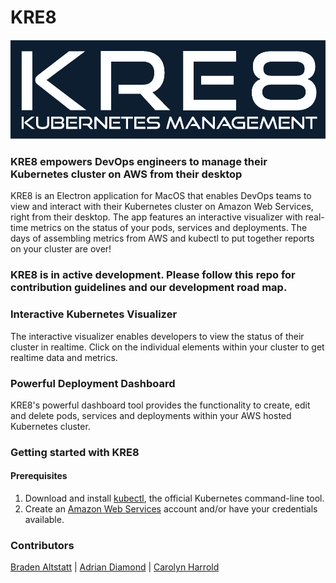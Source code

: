 # KRE8
![KRE8](src/client/styles/assets/images/Kre8LogoDark.png)


### KRE8 empowers DevOps engineers to manage their Kubernetes cluster on AWS from their desktop

KRE8 is an Electron application for MacOS that enables DevOps teams to view and interact with their Kubernetes cluster on Amazon Web Services, right from their desktop. The app features an interactive visualizer with real-time metrics on the status of your pods, services and deployments. The days of assembling metrics from AWS and kubectl to put together reports on your cluster are over! 

### KRE8 is in active development. Please follow this repo for contribution guidelines and our development road map.

### Interactive Kubernetes Visualizer
The interactive visualizer enables developers to view the status of their cluster in realtime. Click on the individual elements within your cluster to get realtime data and metrics.

### Powerful Deployment Dashboard
KRE8's powerful dashboard tool provides the functionality to create, edit and delete pods, services and deployments within your AWS hosted Kubernetes cluster.

### Getting started with KRE8

#### Prerequisites
  1. Download and install [kubectl](https://kubernetes.io/docs/tasks/tools/install-kubectl/), the official Kubernetes command-line tool.
  2. Create an [Amazon Web Services](https://aws.amazon.com) account and/or have your credentials available.


### Contributors
[Braden Altstatt](https://github.com/bradenaa) | [Adrian Diamond](https://github.com/AdrianDiamond13) | [Carolyn Harrold](https://github.com/jinihendrix) 
